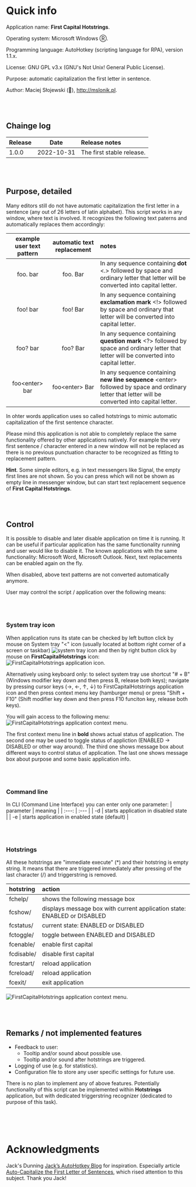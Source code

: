 ﻿# Quick info

Application name: **First Capital Hotstrings**.

Operating system: Microsoft Windows Ⓡ.

Programming language: AutoHotkey (scripting language for RPA), version 1.1.x.

License: GNU GPL v3.x (GNU's Not Unix! General Public License).

Purpose: automatic capitalization the first letter in sentence.

Author: Maciej Słojewski (🐘), http://mslonik.pl.

<br /><br />

## Chainge log

| Release | Date | Release notes |
| :---         |     :---:      |          :--- |
| 1.0.0   | 2022-10-31     | The first stable release.    |

<br /><br />

## Purpose, detailed

Many editors still do not have automatic capitalization the first letter in a sentence (any out of 26 letters of latin alphabet). This script works in any window, where text is involved. It recognizes the following text paterns and automatically replaces them accordingly:

| example user text pattern | automatic text replacement | notes |
| :---:         |     :---:      |          :--- |
| foo. bar   | foo. Bar     | In any sequence containing **dot** <.> followed by space and ordinary letter that letter will be converted into capital letter.    |
| foo! bar     | foo! Bar       | In any  sequence containing **exclamation mark** <!> followed by space and ordinary that letter will be converted into capital letter.      |
| foo? bar     | foo? Bar       | In any  sequence containing **question mark** <?> followed by space and ordinary letter that letter will be converted into capital letter.      |
| foo\<enter> bar     | foo\<enter> Bar       | In any sequence containing **new line sequence** \<enter> followed by space and ordinary letter that letter  will be converted into capital letter.      |

In ohter words application uses so called hotstrings to mimic automatic capitalization of the first sentence character.

Please mind this application is not able to completely replace the same functionality offered by other applications natively. For example the very first sentence / character entered in a new window will not be replaced as there is no previous punctuation character to be recognized as fitting to replacement pattern.

**Hint**. Some simple editors, e.g. in text messengers like Signal, the empty first lines are not shown. So you can press <enter> which will not be shown as empty line in messenger window, but can start text replacement sequence of **First Capital Hotstrings**.

<br /><br />

## Control
It is possible to disable and later disable application on time it is running. It can be useful if particular application has the same functionality running and user would like to disable it. The known applications with the same functionality: Microsoft Word, Microsoft Outlook. Next, text replacements can be enabled again on the fly.

When disabled, above text patterns are not converted automatically anymore. 

User may control the script / application over the following means:

<br /><br />

### System tray icon
When application runs its state can be checked by left button click by mouse on System tray "<" icon (usually located at bottom right corner of a screen or taskbar) ![system tray icon](pictures\SysTray.png) and then by right button click by mouse on **FirstCapitalHotstrings** icon: ![FirstCapitalHotstrings application icon](pictures\FirstCapitalHotstringIcon.png). 

Alternatively using keyboard only: to select system tray use shortcut "# + B" (Windows modifier key down and then press B, release both keys); navigate by pressing cursor keys (→, ←, ↑, ↓) to FirstCapitalHotstrings application icon and then press context menu key (hamburger menu) or press "Shift + F10" (Shift modifier key down and then press F10 funciton key, release both keys).

You will gain access to the following menu: <br />
![FirstCapitalHotstrings application context menu](pictures\ContextMenu.png).

The first context menu line in **bold** shows actual status of application.
The second one may be used to toggle status of appliction (ENABLED → DISABLED or other way around).
The third one shows message box about different ways to control status of application.
The last one shows message box about purpose and some basic application info.

<br /><br />

### Command line
In CLI (Command Line Interface) you can enter only one parameter:
| parameter | meaning | 
| :---:         |     :---      |
| -d   | starts application in disabled state     |
| -e     | starts application in enabled state (default)      |

<br /><br />

### Hotstrings
All these hotstrings are "immediate execute" (*) and their hotstring is empty string. It means that there are triggered immediately after pressing of the last character (/) and triggerstring is removed.

| hotstring | action | 
| :---         |     :---      |
| fchelp/   		| shows the following  message box  |
| fcshow/     		| displays message box with current application state: ENABLED or DISABLED |
| fcstatus/ 		| current state: ENABLED or DISABLED	|
| fctoggle/ 	 	| toggle between ENABLED and DISABLED	|
| fcenable/ 	 	| enable first capital				|
| fcdisable/ 		| disable first capital				|
| fcrestart/  		| reload application				|
| fcreload/ 	 	| reload application				|
| fcexit/ 		| exit application					|

![FirstCapitalHotstrings application context menu](pictures\Help.png).

<br /><br />
## Remarks / not implemented features
- Feedback to user:
    - Tooltip and/or sound about possible use.
    - Tooltip and/or sound after hotstrings are triggered.
- Logging of use (e.g. for statistics).
- Configuration file to store any user specific settings for future use.

There is no plan to implement any of above features. Potentially functionality of this script can be implemented within **Hotstrings** application, but with dedicated triggerstring recognizer (dedicated to purpose of this task).

 <br /><br /><br />
# Acknowledgments

Jack's Dunning [Jack’s AutoHotkey Blog](https://jacks-autohotkey-blog.com/) for inspiration. Especially article [Auto-Capitalize the First Letter of Sentences](https://jacks-autohotkey-blog.com/2020/03/09/auto-capitalize-the-first-letter-of-sentences/), which rised attention to this subject. Thank you Jack!